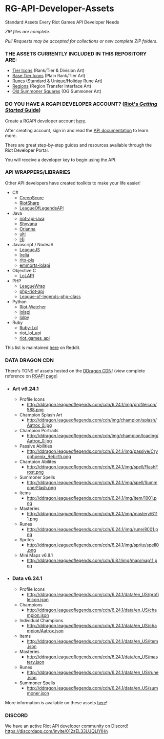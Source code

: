 # RG-API-Developer-Assets
Standard Assets Every Riot Games API Developer Needs

*ZIP files are complete.*

_Pull Requests may be accepted for collections or new complete ZIP folders._

### THE ASSETS CURRENTLY INCLUDED IN THIS REPOSITORY ARE:
* [Tier Icons](https://github.com/hunterwodzenski/RG-API-Developer-Assets/blob/master/tier-icons.zip) (Rank/Tier & Division Art)
* [Base Tier Icons](https://github.com/hunterwodzenski/RG-API-Developer-Assets/blob/master/tier-icons.zip) (Plain Rank/Tier Art)
* [Runes](https://github.com/hunterwodzenski/RG-API-Developer-Assets/blob/master/runes.zip) (Standard & Unique/Holiday Rune Art)
* [Regions](https://github.com/hunterwodzenski/RG-API-Developer-Assets/blob/master/regions.zip) (Region Transfer Interface Art)
* [Old Summoner Squares](https://github.com/hunterwodzenski/RG-API-Developer-Assets/blob/master/old-summoner-squares.zip) (OG Summoner Art)



### DO YOU HAVE A RGAPI DEVELOPER ACCOUNT? ([Riot's *Getting Started* Guide](https://developer.riotgames.com/getting-started.html))
Create a RGAPI developer account [here](https://developer.riotgames.com/).

After creating account, sign in and read the [API documentation](https://developer.riotgames.com/api-methods/) to learn more.

There are great step-by-step guides and resources available through the Riot Developer Portal.

You will receive a developer key to begin using the API.

### API WRAPPERS/LIBRARIES
Other API developers have created toolkits to make your life easier!
 * C#
   * [CreepScore](https://github.com/golf1052/CreepScore)
   * [RiotSharp](https://github.com/BenFradet/RiotSharp)
   * [LeagueOfLegendsAPI](https://github.com/XeeX/LeagueOfLegendsAPI)
 * Java
   * [riot-api-java](https://github.com/taycaldwell/riot-api-java)
   * [Shyvana](https://github.com/shyos/Shyvana)
   * [Orianna](https://github.com/meraki-analytics/Orianna)
   * [ulti](https://github.com/a64adam/ulti)
   * [l4j](https://github.com/stelar7/L4J)
 * Javascript / NodeJS
   * [LeagueJS](https://github.com/claudiowilson/LeagueJS)
   * [Irelia](https://github.com/alexperezpaya/irelia)
   * [rito-pls](https://github.com/brucewsinc/rito-pls)
   * [emmorts-lolapi](https://github.com/emmorts/lolapi)
 * Objective C
   * [LoLAPI](https://github.com/troystump/LoLAPI)
 * PHP
   * [LeagueWrap](https://github.com/paquettg/leaguewrap)
   * [php-riot-api](https://github.com/kevinohashi/php-riot-api)
   * [League-of-legends-php-class](https://github.com/haringsrob/League-of-legends-php-class)
 * Python
   * [Riot-Watcher](https://github.com/pseudonym117/Riot-Watcher)
   * [lolapi](https://github.com/Kruptein/lolapi)
   * [lolpy](https://github.com/p-ob/lolPy)
 * Ruby
   * [Ruby-Lol](https://github.com/mikamai/ruby-lol)
   * [riot_lol_api](https://github.com/francois-blanchard/riot_lol_api)
   * [riot_games_api](https://github.com/shishi/riot_games_api)
 
This list is maintained [here](https://www.reddit.com/r/loldev/wiki/api-client-libraries) on Reddit.


### DATA DRAGON CDN
There's TONS of assets hosted on the [DDragon CDN](http://http://ddragon.leagueoflegends.com/tool/.com)! (view complete reference on [RGAPI page](https://developer.riotgames.com/static-data.html))

  * ### Art v6.24.1
       * Profile Icons
          * http://ddragon.leagueoflegends.com/cdn/6.24.1/img/profileicon/588.png 
       * Champion Splash Art
          * http://ddragon.leagueoflegends.com/cdn/img/champion/splash/Aatrox_0.jpg
       * Champion Portraits
          * http://ddragon.leagueoflegends.com/cdn/img/champion/loading/Aatrox_0.jpg
       * Passive Abilities
          * http://ddragon.leagueoflegends.com/cdn/6.24.1/img/passive/Cryophoenix_Rebirth.png 
       * Champion Abilites
          * http://ddragon.leagueoflegends.com/cdn/6.24.1/img/spell/FlashFrost.png
       * Summoner Spells
          * http://ddragon.leagueoflegends.com/cdn/6.24.1/img/spell/SummonerFlash.png 
       * Items
          * http://ddragon.leagueoflegends.com/cdn/6.24.1/img/item/1001.png 
       * Masteries
          * http://ddragon.leagueoflegends.com/cdn/6.24.1/img/mastery/6111.png
       * Runes
          * http://ddragon.leagueoflegends.com/cdn/6.24.1/img/rune/8001.png 
       * Sprites
          * http://ddragon.leagueoflegends.com/cdn/6.24.1/img/sprite/spell0.png 
       * Mini Maps v6.8.1
          * http://ddragon.leagueoflegends.com/cdn/6.8.1/img/map/map11.png 
  * ### Data v6.24.1
      * Profile Icons
          * http://ddragon.leagueoflegends.com/cdn/6.24.1/data/en_US/profileicon.json 
      * Champions
          * http://ddragon.leagueoflegends.com/cdn/6.24.1/data/en_US/champion.json
      * Individual Champions
          * http://ddragon.leagueoflegends.com/cdn/6.24.1/data/en_US/champion/Aatrox.json 
      * Items
          * http://ddragon.leagueoflegends.com/cdn/6.24.1/data/en_US/item.json 
      * Masteries
          * http://ddragon.leagueoflegends.com/cdn/6.24.1/data/en_US/mastery.json 
      * Runes
          * http://ddragon.leagueoflegends.com/cdn/6.24.1/data/en_US/rune.json 
      * Summoner Spells
          * http://ddragon.leagueoflegends.com/cdn/6.24.1/data/en_US/summoner.json
          
More information is available on these assets [here](https://developer.riotgames.com/static-data.html)!

### DISCORD
We have an active Riot API developer community on Discord! https://discordapp.com/invite/012zEL33LUQLlYIHn

